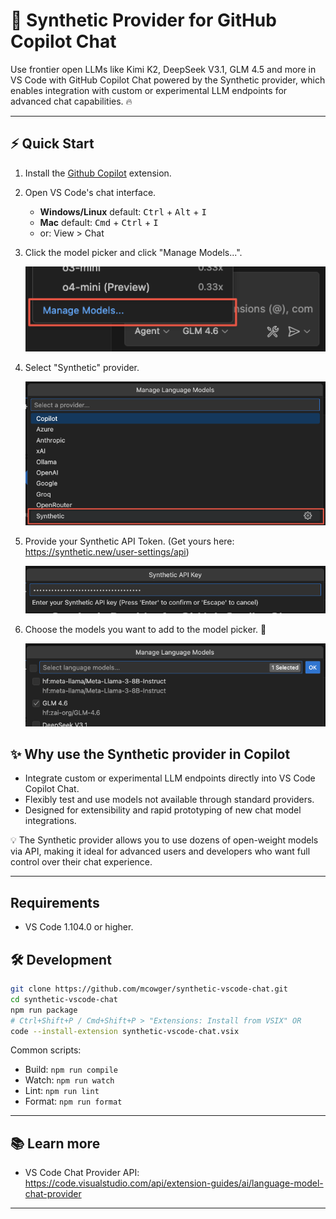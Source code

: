 # 🤗 Synthetic Provider for GitHub Copilot Chat

Use frontier open LLMs like Kimi K2, DeepSeek V3.1, GLM 4.5 and more in VS Code with GitHub Copilot Chat powered by the Synthetic provider, which enables integration with custom or experimental LLM endpoints for advanced chat capabilities. 🔥

---

## ⚡ Quick Start
1. Install the [Github Copilot](https://marketplace.visualstudio.com/items?itemName=GitHub.copilot) extension.
3. Open VS Code's chat interface.
   - **Windows/Linux** default: <kbd>Ctrl</kbd> + <kbd>Alt</kbd> + <kbd>I</kbd>
   - **Mac** default: <kbd>Cmd</kbd> + <kbd>Ctrl</kbd> + <kbd>I</kbd>
   - or: View > Chat
4. Click the model picker and click "Manage Models...".

   <img src="./assets/docs_manage_models.png" width="500">

6. Select "Synthetic" provider.

   <img src="./assets/docs_select_provider.png" width="500">

8. Provide your Synthetic API Token. (Get yours here: https://synthetic.new/user-settings/api)

   <img src="./assets/docs_enter_api_key.png" width="500">

10. Choose the models you want to add to the model picker. 🥳

    <img src="./assets/docs_model_list.png" width="500">

## ✨ Why use the Synthetic provider in Copilot
* Integrate custom or experimental LLM endpoints directly into VS Code Copilot Chat.
* Flexibly test and use models not available through standard providers.
* Designed for extensibility and rapid prototyping of new chat model integrations.

💡 The Synthetic provider allows you to use dozens of open-weight models via API, making it ideal for advanced users and developers who want full control over their chat experience.

---

## Requirements
* VS Code 1.104.0 or higher.

## 🛠️ Development

```bash
git clone https://github.com/mcowger/synthetic-vscode-chat.git
cd synthetic-vscode-chat
npm run package
# Ctrl+Shift+P / Cmd+Shift+P > "Extensions: Install from VSIX" OR
code --install-extension synthetic-vscode-chat.vsix
```

Common scripts:
* Build: `npm run compile`
* Watch: `npm run watch`
* Lint: `npm run lint`
* Format: `npm run format`

---

## 📚 Learn more
* VS Code Chat Provider API: https://code.visualstudio.com/api/extension-guides/ai/language-model-chat-provider

---


